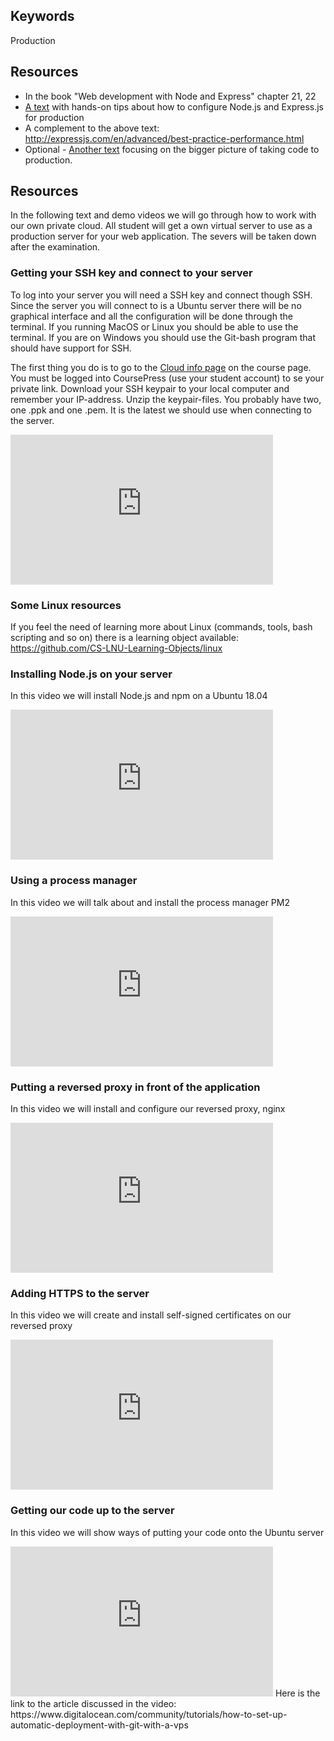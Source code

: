 ## Keywords
Production

## Resources
* In the book "Web development with Node and Express" chapter 21, 22
* [A text](https://github.com/1dv023/syllabus/blob/master/lectures/06/production_nodejs.md) with hands-on tips about how to configure Node.js and Express.js for production
* A complement to the above text: http://expressjs.com/en/advanced/best-practice-performance.html
* Optional - [Another text](https://github.com/1dv023/syllabus/blob/master/lectures/06/Production.md) focusing on the bigger picture of taking code to production. 

## Resources
In the following text and demo videos we will go through how to work with our own private cloud. All student will get a own virtual server to use as a production server for your web application. The severs will be taken down after the examination.

### Getting your SSH key and connect to your server
To log into your server you will need a SSH key and connect though SSH. Since the server you will connect to is a Ubuntu server there will be no graphical interface and all the configuration will be done through the terminal. If you running MacOS or Linux you should be able to use the terminal. If you are on Windows you should use the Git-bash program that should have support for SSH.

The first thing you do is to go to the [Cloud info page](https://coursepress.lnu.se/kurs/server-based-web-programming/cloud-info/) on the course page. You must be logged into CoursePress (use your student account) to se your private link. Download your SSH keypair to your local computer and remember your IP-address. Unzip the keypair-files. You probably have two, one .ppk and one .pem. It is the latest we should use when connecting to the server.

<iframe width="420" height="240" src="https://www.youtube.com/embed/Umv435zkYrI" frameborder="0" allow="accelerometer; autoplay; encrypted-media; gyroscope; picture-in-picture" allowfullscreen></iframe>


### Some Linux resources
If you feel the need of learning more about Linux (commands, tools, bash scripting and so on) there is a learning object available: https://github.com/CS-LNU-Learning-Objects/linux 

### Installing Node.js on your server
In this video we will install Node.js and npm on a Ubuntu 18.04
<iframe width="420" height="240" src="https://www.youtube.com/embed/g4eIphENVbs" frameborder="0" allow="accelerometer; autoplay; encrypted-media; gyroscope; picture-in-picture" allowfullscreen></iframe>

### Using a process manager
In this video we will talk about and install the process manager PM2
<iframe width="420" height="240" src="https://www.youtube.com/embed/Tce2NnH_nQU" frameborder="0" allow="accelerometer; autoplay; encrypted-media; gyroscope; picture-in-picture" allowfullscreen></iframe>

### Putting a reversed proxy in front of the application
In this video we will install and configure our reversed proxy, nginx
<iframe width="420" height="240" src="https://www.youtube.com/embed/Wod40I7Ob50" frameborder="0" allow="accelerometer; autoplay; encrypted-media; gyroscope; picture-in-picture" allowfullscreen></iframe>

### Adding HTTPS to the server
In this video we will create and install self-signed certificates on our reversed proxy
<iframe width="420" height="240" src="https://www.youtube.com/embed/PToV-slNqQI" frameborder="0" allow="accelerometer; autoplay; encrypted-media; gyroscope; picture-in-picture" allowfullscreen></iframe>

### Getting our code up to the server 
In this video we will show ways of putting your code onto the Ubuntu server
<iframe width="420" height="240" src="https://www.youtube.com/embed/u0bWzSvcrnY" frameborder="0" allow="accelerometer; autoplay; encrypted-media; gyroscope; picture-in-picture" allowfullscreen></iframe>
Here is the link to the article discussed in the video: https://www.digitalocean.com/community/tutorials/how-to-set-up-automatic-deployment-with-git-with-a-vps

